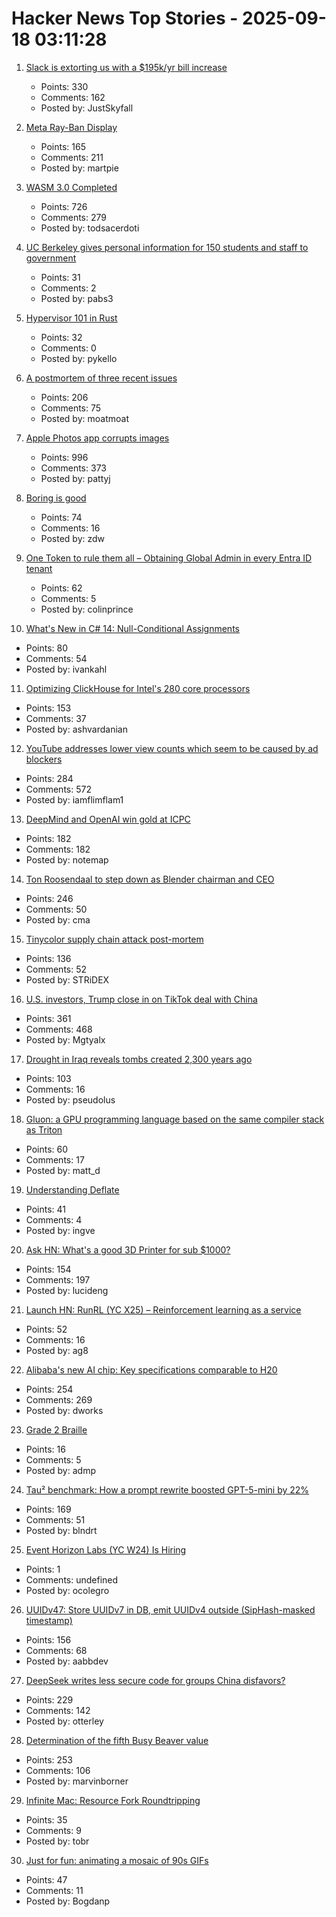 # Hacker News Top Stories - 2025-09-18 03:11:28

1. [Slack is extorting us with a $195k/yr bill increase](https://skyfall.dev/posts/slack)
   - Points: 330
   - Comments: 162
   - Posted by: JustSkyfall

2. [Meta Ray-Ban Display](https://www.meta.com/blog/meta-ray-ban-display-ai-glasses-connect-2025/)
   - Points: 165
   - Comments: 211
   - Posted by: martpie

3. [WASM 3.0 Completed](https://webassembly.org/news/2025-09-17-wasm-3.0/)
   - Points: 726
   - Comments: 279
   - Posted by: todsacerdoti

4. [UC Berkeley gives personal information for 150 students and staff to government](https://www.dailycal.org/news/campus/uc-berkeley-turns-over-personal-information-of-more-than-150-students-and-staff-to-federal/article_a4aad3e1-bbba-42cc-92d7-a7964d9641c5.html)
   - Points: 31
   - Comments: 2
   - Posted by: pabs3

5. [Hypervisor 101 in Rust](https://tandasat.github.io/Hypervisor-101-in-Rust/)
   - Points: 32
   - Comments: 0
   - Posted by: pykello

6. [A postmortem of three recent issues](https://www.anthropic.com/engineering/a-postmortem-of-three-recent-issues)
   - Points: 206
   - Comments: 75
   - Posted by: moatmoat

7. [Apple Photos app corrupts images](https://tenderlovemaking.com/2025/09/17/apple-photos-app-corrupts-images/)
   - Points: 996
   - Comments: 373
   - Posted by: pattyj

8. [Boring is good](https://jenson.org/boring/)
   - Points: 74
   - Comments: 16
   - Posted by: zdw

9. [One Token to rule them all – Obtaining Global Admin in every Entra ID tenant](https://dirkjanm.io/obtaining-global-admin-in-every-entra-id-tenant-with-actor-tokens/)
   - Points: 62
   - Comments: 5
   - Posted by: colinprince

10. [What's New in C# 14: Null-Conditional Assignments](https://blog.ivankahl.com/csharp-14-null-conditional-assignments/)
   - Points: 80
   - Comments: 54
   - Posted by: ivankahl

11. [Optimizing ClickHouse for Intel's 280 core processors](https://clickhouse.com/blog/optimizing-clickhouse-intel-high-core-count-cpu)
   - Points: 153
   - Comments: 37
   - Posted by: ashvardanian

12. [YouTube addresses lower view counts which seem to be caused by ad blockers](https://9to5google.com/2025/09/16/youtube-lower-view-counts-ad-blockers/)
   - Points: 284
   - Comments: 572
   - Posted by: iamflimflam1

13. [DeepMind and OpenAI win gold at ICPC](https://codeforces.com/blog/entry/146536)
   - Points: 182
   - Comments: 182
   - Posted by: notemap

14. [Ton Roosendaal to step down as Blender chairman and CEO](https://www.cgchannel.com/2025/09/ton-roosendaal-to-step-down-as-blender-chairman-and-ceo/)
   - Points: 246
   - Comments: 50
   - Posted by: cma

15. [Tinycolor supply chain attack post-mortem](https://sigh.dev/posts/ctrl-tinycolor-post-mortem/)
   - Points: 136
   - Comments: 52
   - Posted by: STRiDEX

16. [U.S. investors, Trump close in on TikTok deal with China](https://www.wsj.com/tech/details-emerge-on-u-s-china-tiktok-deal-594e009f)
   - Points: 361
   - Comments: 468
   - Posted by: Mgtyalx

17. [Drought in Iraq reveals tombs created 2,300 years ago](https://www.smithsonianmag.com/smart-news/severe-droughts-in-iraq-reveals-dozens-of-ancient-tombs-created-2300-years-ago-180987347/)
   - Points: 103
   - Comments: 16
   - Posted by: pseudolus

18. [Gluon: a GPU programming language based on the same compiler stack as Triton](https://github.com/triton-lang/triton/blob/main/python/tutorials/gluon/01-intro.py)
   - Points: 60
   - Comments: 17
   - Posted by: matt_d

19. [Understanding Deflate](https://jjrscott.com/to-deflate-or-not/)
   - Points: 41
   - Comments: 4
   - Posted by: ingve

20. [Ask HN: What's a good 3D Printer for sub $1000?](undefined)
   - Points: 154
   - Comments: 197
   - Posted by: lucideng

21. [Launch HN: RunRL (YC X25) – Reinforcement learning as a service](https://runrl.com)
   - Points: 52
   - Comments: 16
   - Posted by: ag8

22. [Alibaba's new AI chip: Key specifications comparable to H20](https://news.futunn.com/en/post/62202518/alibaba-s-new-ai-chip-unveiled-key-specifications-comparable-to)
   - Points: 254
   - Comments: 269
   - Posted by: dworks

23. [Grade 2 Braille](https://en.wikipedia.org/wiki/English_Braille)
   - Points: 16
   - Comments: 5
   - Posted by: admp

24. [Tau² benchmark: How a prompt rewrite boosted GPT-5-mini by 22%](https://quesma.com/blog/tau2-benchmark-improving-results-smaller-models/)
   - Points: 169
   - Comments: 51
   - Posted by: blndrt

25. [Event Horizon Labs (YC W24) Is Hiring](https://www.ycombinator.com/companies/event-horizon-labs/jobs/U6oyyKZ-founding-engineer-at-event-horizon-labs)
   - Points: 1
   - Comments: undefined
   - Posted by: ocolegro

26. [UUIDv47: Store UUIDv7 in DB, emit UUIDv4 outside (SipHash-masked timestamp)](https://github.com/stateless-me/uuidv47)
   - Points: 156
   - Comments: 68
   - Posted by: aabbdev

27. [DeepSeek writes less secure code for groups China disfavors?](https://www.washingtonpost.com/technology/2025/09/16/deepseek-ai-security/)
   - Points: 229
   - Comments: 142
   - Posted by: otterley

28. [Determination of the fifth Busy Beaver value](https://arxiv.org/abs/2509.12337)
   - Points: 253
   - Comments: 106
   - Posted by: marvinborner

29. [Infinite Mac: Resource Fork Roundtripping](https://blog.persistent.info/2025/09/infinite-mac-resource-forks.html)
   - Points: 35
   - Comments: 9
   - Posted by: tobr

30. [Just for fun: animating a mosaic of 90s GIFs](https://alexplescan.com/posts/2025/09/15/gifs/)
   - Points: 47
   - Comments: 11
   - Posted by: Bogdanp

